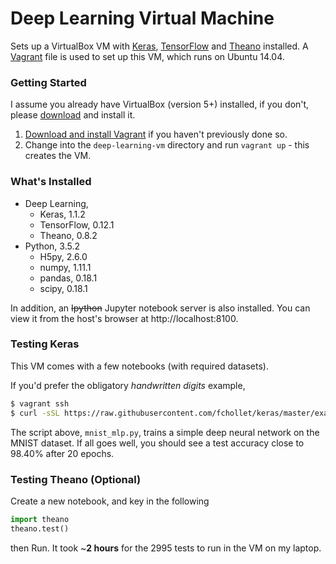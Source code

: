 Deep Learning Virtual Machine
================================
Sets up a VirtualBox VM with [Keras](https://keras.io/), [TensorFlow](https://www.tensorflow.org/) and [Theano](http://deeplearning.net/software/theano/) installed.
A [Vagrant](https://www.vagrantup.com/) file is used to set up this VM, which runs on Ubuntu 14.04.

### Getting Started
I assume you already have VirtualBox (version 5+) installed,
if you don't, please [download](https://www.virtualbox.org/wiki/Downloads) and install it.

1. [Download and install Vagrant](http://www.vagrantup.com/downloads.html) if you haven't previously done so.
2. Change into the `deep-learning-vm` directory and run `vagrant up` - this creates the VM.

### What's Installed

- Deep Learning,
  - Keras, 1.1.2
  - TensorFlow, 0.12.1
  - Theano, 0.8.2
- Python, 3.5.2
  - H5py, 2.6.0
  - numpy, 1.11.1
  - pandas, 0.18.1
  - scipy, 0.18.1

In addition, an ~~Ipython~~ Jupyter notebook server is also installed. You can view it from the host's browser at http://localhost:8100.

### Testing Keras
This VM comes with a few notebooks (with required datasets).

If you'd prefer the obligatory *handwritten digits* example,
```bash
$ vagrant ssh
$ curl -sSL https://raw.githubusercontent.com/fchollet/keras/master/examples/mnist_mlp.py | python
```
The script above, `mnist_mlp.py`, trains a simple deep neural network on the MNIST dataset. 
If all goes well, you should see a test accuracy close to 98.40% after 20 epochs.

### Testing Theano (Optional)
Create a new notebook, and key in the following
```python
import theano
theano.test()
```
then Run. It took ~**2 hours** for the 2995 tests to run in the VM on my laptop.

